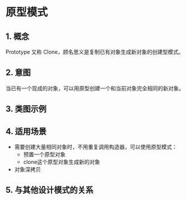 # 原型模式
## 1. 概念
Prototype 又称 Clone，顾名思义是复制已有对象生成新对象的创建型模式。

## 2. 意图
当已有一个现成的对象，可以用原型创建一个和当前对象完全相同的新对象。

## 3. 类图示例

## 4. 适用场景
* 需要创建大量相同对象时，不用重复调用构造器，可以使用原型模式：
  * 预置一个原型对象
  * clone这个原型对象生成新的对象
* 对象深拷贝

## 5. 与其他设计模式的关系

